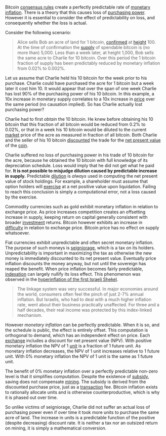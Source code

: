 Bitcoin [consensus rules](Glossary#consensus-rules) create a perfectly predictable rate of [monetary inflation](Glossary#inflation). There is a theory that this causes loss of [purchasing power](https://en.wikipedia.org/wiki/Purchasing_power). However it is essential to consider the effect of predictability on loss, and consequently whether the loss is actual.

Consider the following scenario:

> Alice sells Bob an acre of land for 1 bitcoin, [confirmed](Glossary#confirmation) at [height](Glossary#height) 100. At the time of confirmation the [supply](Glossary#supply) of spendable bitcoin is (no more than) 5,000. Less than a week later, at height 1,000, Bob sells the same acre to Charlie for 10 bitcoin. Over this period the 1 bitcoin fraction of supply has been predictably reduced by monetary inflation from 0.02% to 0.002%.

Let us assume that Charlie held his 10 bitcoin for the week prior to his purchase. Charlie could have purchased the acre for 1 bitcoin but a week later it cost him 10. It would appear that over the span of one week Charlie has lost 90% of the purchasing power of his 10 bitcoin. In this example, a 10x increase in monetary supply correlates to a 10x increase in [price](Glossary#price) over the same period (no causation implied). So has Charlie actually lost purchasing power?

Charlie had to first *obtain* the 10 bitcoin. He knew before obtaining his 10 bitcoin that this fraction of all bitcoin would be reduced from 0.2% to 0.02%, or that in a week his 10 bitcoin would be diluted to the current [market](Glossary#market) price of the acre as measured in fraction of all bitcoin. Both Charlie and the seller of his 10 bitcoin [discounted](http://www.investopedia.com/terms/d/discountrate.asp) the trade for the [net present value](https://en.wikipedia.org/wiki/Net_present_value) of the [coin](Glossary#coin).

Charlie suffered no loss of purchasing power in his trade of 10 bitcoin for the acre, because he obtained the 10 bitcoin with full knowledge of its depreciation schedule. Loss would imply that he did not get what he paid for. **It is not possible to misjudge dilution caused by predictable increase in supply.** Predictable [dilution](https://en.wikipedia.org/wiki/Stock_dilution) is *always* used in computing the net present value of stock holdings. For example, a shareholder must assume that option holders will [exercise](https://en.wikipedia.org/wiki/Exercise_(options)) at a net positive value upon liquidation. Failing to reach this conclusion is simply a computational error, not a loss caused by the exercise.

Commodity currencies such as gold exhibit monetary inflation in relation to exchange price. As price increases competition creates an offsetting increase in supply, keeping return on capital generally consistent with broader [investment](Glossary#lend) returns. Bitcoin however exhibits an increase in [difficulty](Glossary#difficulty) in relation to exchange price. Bitcoin price has no effect on supply whatsoever.

Fiat currencies exhibit unpredictable and often secret monetary inflation. The purpose of such moneys is [seigniorage](https://en.wikipedia.org/wiki/Seigniorage), which is a tax on its holders. Unpredictability is important in maximizing the tax as otherwise the new money is immediately discounted to its net present value. Eventually price inflation discounts the money anyway, but not until the sovereign has reaped the benefit. When price inflation becomes fairly predictable, [indexation](https://en.wikipedia.org/wiki/Indexation) can largely nullify its loss effect. This phenomenon was observed in the [hyperinflation of the first Israeli Shekel](http://www.jewishvirtuallibrary.org/the-rise-and-fall-of-israeli-inflation).

> The linkage system was very successful. In major economies around the world, consumers often feel the pinch of just 2-7% annual inflation. But Israelis, who had to deal with a much higher inflation rate, went about their business practically unaffected. For three and a half decades, their real income was protected by this index-linked mechanism.

However *monetary inflation* can be perfectly predictable. When it is so, and the schedule is public, the effect is entirely offset. This computation is orthogonal to demand, which has an independent effect on price. Each [exchange](Glossary#exchange) includes a discount for net present value (NPV). With positive monetary inflation the NPV of 1 [unit](Glossary#unit) is a fraction of 1 future unit. As monetary inflation decreases, the NPV of 1 unit increases relative to 1 future unit. With 0% monetary inflation the NPV of 1 unit is the same as 1 future unit.

The benefit of 0% monetary inflation over a perfectly predictable non-zero level is that it simplifies computation. Despite the existence of [subsidy](Glossary#subsidy), saving does not compensate [mining](Glossary#mine). The subsidy is derived from the discounted purchase price, just as a [transaction](Glossary#transaction) fee. Bitcoin inflation exists to rationally allocate units and is otherwise counterproductive, which is why it is phased out over time.

So unlike victims of seigniorage, Charlie did not suffer an actual loss of purchasing power even if over time it took more units to purchase the same acre of land. The increase in units is a predictable function of the positive (despite decreasing) discount rate. It is neither a tax nor an outsized return on mining, it is simply a mathematical conversion.